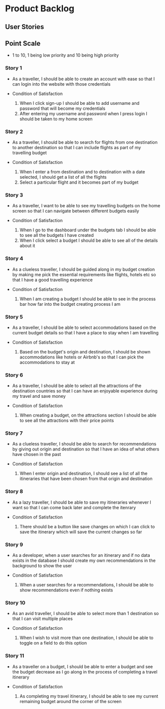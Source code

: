 # Product Backlog

## User Stories

## Point Scale

 - 1 to 10, 1 being low priority and 10 being high priority

### Story 1


- As a traveller, I should be able to create an account with ease so that I can login into the website with those credentials

- Condition of Satisfaction
    1. When I click sign-up I should be able to add username and password that will become my credentials
    2. After entering my username and password when I press login I should be taken to my home screen

### Story 2

- As a traveller, I should be able to search for flights from one destination to another destination so that I can include flights as part of my travelling budget

- Condition of Satisfaction
    1. When I enter a from destination and to destination with a date selected, I should get a list of all the flights
    2. Select a particular flight and it becomes part of my budget

### Story 3

- As a traveller, I want to be able to see my travelling budgets on the home screen so that I can navigate between different budgets easily

- Condition of Satisfaction
    1. When I go to the dashboard under the budgets tab I should be able to see all the budgets I have created
    2. When I click select a budget I should be able to see all of the details about it  

### Story 4

- As a clueless traveller, I should be guided along in my budget creation by making me pick the essential requirements like flights, hotels etc so that I have a good travelling experience

- Condition of Satisfaction
    1. When I am creating a budget I should be able to see in the process bar how far into the budget creating process I am

### Story 5

- As a traveller, I should be able to select accommodations based on the current budget details so that I have a place to stay when I am travelling

- Condition of Satisfaction
    1. Based on the budget's origin and destination, I should be shown accommodations like hotels or Airbnb's so that I can pick the accommodations to stay at

### Story 6
- As a traveller, I should be able to select all the attractions of the destination countries so that I can have an enjoyable experience during my travel and save money

- Condition of Satisfaction
    1. When creating a budget, on the attractions section I should be able to see all the attractions with their price points

### Story 7

- As a clueless traveller, I should be able to search for recommendations by giving out origin and destination so that I have an idea of what others have chosen in the past

- Condition of Satisfaction
    1. When I enter origin and destination, I should see a list of all the itineraries that have been chosen from that origin and destination

### Story 8

- As a lazy traveller, I should be able to save my itineraries whenever I want so that I can come back later and complete the itenrary

- Condition of Satisfaction
    1. There should be a button like save changes on which I can click to save the itinerary which will save the current changes so far


### Story 9

- As a developer, when a user searches for an itinerary and if no data exists in the database I should create my own recommendations in the background to show the user

- Condition of Satisfaction
    1. When a user searches for a recommendations, I should be able to show recommendations even if nothing exists

### Story 10

- As an avid traveller, I should be able to select more than 1 destination so that I can visit multiple places

- Condition of Satisfaction
    1. When I wish to visit more than one destination, I should be able to toggle on a field to do this option

### Story 11

- As a traveller on a budget, I should be able to enter a budget and see the budget decrease as I go along in the process of completing a travel itinerary

- Condition of Satisfaction
    1. As completing my travel itinerary, I should be able to see my current remaining budget around the corner of the screen
